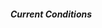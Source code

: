 <!DOCTYPE html>
<html lang="en">
    <head>
        <meta charset="UTF-8">
        <meta http-equiv="X-UA-Compatible" content="IE=edge">
        <meta name="viewport" content="width=device-width, initial-scale=1.0">
        <meta name="apple-mobile-web-app-capable" content="yes">
        <meta name="apple-mobile-web-app-status-bar-style" content="black">
        <title>Kris Weather App</title>
        <link rel="icon" type="image/x-icon" href="/images/favicon.ico">
        <link rel="apple-touch-icon" href="images/apple-touch-icon-iphone60x60.png">
        <link rel="apple-touch-icon" sizes="60x60" href="images/apple-touchicon-ipad-76x76.png">
        <link rel="apple-touch-icon" sizes="114x114" href="images/apple-touchicon-iphone-retina-120x120.png">
        <link rel="apple-touch-icon" sizes="144x144" href="images/apple-touchicon-ipad-retina-152x152.png">
        <link href="https://cdn.jsdelivr.net/npm/bootstrap@5.3.2/dist/css/bootstrap.min.css" rel="stylesheet" integrity="sha384-T3c6CoIi6uLrA9TneNEoa7RxnatzjcDSCmG1MXxSR1GAsXEV/Dwwykc2MPK8M2HN" crossorigin="anonymous">
        <link rel="stylesheet" href="https://cdn.jsdelivr.net/npm/bootstrap-icons@1.11.3/font/bootstrap-icons.min.css">
    </head>
<body class="vh-100">
    <div class="d-flex h-100 my-auto justify-content-center">
        <div class="card row col-12 col-sm-8 col-md-6 col-xl-4 align-self-center text-center">
            <div class="card-body">
                <div class="row">
                    <div class="col-12 col-sm-6 justify-content-center align-self-center">
                        <i class="bi bi-geo-alt-fill h2 text-danger"></i>
                        <div id="txtCity"></div>
                    </div>
                    <div class="col-12 col-sm-6">
                        <div class="border-bottom">
                            <h5 class="text-secondary bold">Current Conditions</h3>
                            <div class="mb-1">
                                <i id="iconWeather"></i>
                                <span id="txtWeather"></span>
                            </div>
                        </div>
                        <div class="mt-1">
                            <i id="iconTemperature" class="bi bi-thermometer-half"></i>
                            <span id="intTemperature"></span>
                            <i id="iconHumidity" class="bi bi-droplet text-primary"></i>
                            <span id="intHumidity"></span>
                        </div>
                    </div>
                </div>
            </div>
        </div>
    </div>
    <script src="https://cdn.jsdelivr.net/npm/bootstrap@5.3.3/dist/js/bootstrap.bundle.min.js" integrity="sha384-YvpcrYf0tY3lHB60NNkmXc5s9fDVZLESaAA55NDzOxhy9GkcIdslK1eN7N6jIeHz" crossorigin="anonymous"></script>
    <script>
        // gets location coordinates from user. returns array of [latitude,longitude]
        async function getLocationCoords() {
            return new Promise((resolve,reject) => {
                navigator.geolocation.getCurrentPosition((position) => {
                    resolve([position.coords.latitude,position.coords.longitude])
                },(error) => {
                    reject(error.message)
                });
            })
        }

        async function getCityFromCoords(latitude, longitude) {
            const apiKey = 'AIzaSyCz77OFf4qnBGRDsb8EsQA8SAqq7ceEomI'; // Replace with your API key
            const response = await fetch(`https://maps.googleapis.com/maps/api/geocode/json?latlng=${latitude},${longitude}&key=${apiKey}`);
    
            const data = await response.json();
    
            if (data.status === 'OK') {
                const addressComponents = data.results[0].address_components;
                const city = addressComponents.find(component => component.types.includes('locality'));
                return city ? city.long_name : 'City not found';
            } else {
                return 'City not found';
            }
        }

        //main function
        (async() => {
            try {
                var [ latitude, longitude ] = await getLocationCoords()
                var city = await getCityFromCoords(latitude,longitude)
                document.querySelector("#txtCity").textContent = city
                fetch(`https://api.open-meteo.com/v1/forecast?latitude=${latitude}&longitude=${longitude}&current=temperature_2m,weather_code,relative_humidity_2m`)
                .then(objdata => objdata.json())
                .then((weatherData) => {
                    window.weatherData = weatherData
                    let tempInF = (Math.round(weatherData.current.temperature_2m * (9/5) + 32,0))
                    document.querySelector("#intTemperature").textContent = tempInF + "°F";
                    document.querySelector("#intHumidity").textContent = weatherData.current.relative_humidity_2m

                    // 0	Clear sky
                    // 1	Mainly clear
                    // 2	Partly cloudy
                    // 3	Overcast
                    switch (weatherData.current.weather_code) {
                        case 0:
                            document.querySelector("#iconWeather").className = "bi bi-brightness-high-fill"
                            document.querySelector("#txtWeather").textContent = "Clear sky"
                            break;
                        case 1:
                            document.querySelector("#iconWeather").className = "bi bi-cloud-sun-fill"
                            document.querySelector("#txtWeather").textContent = "Mainly clear"
                            break;
                        case 2:
                            document.querySelector("#iconWeather").className = "bi bi-cloud-fill"
                            document.querySelector("#txtWeather").textContent = "Partly cloudy"
                            break;
                        case 3:
                            document.querySelector("#iconWeather").className = "bi bi-cloud-drizzle-fill"
                            document.querySelector("#txtWeather").textContent = "Overcast"
                            break;
                        default:
                            document.querySelector("#iconWeather").className = "bi bi-patch-question-fill"
                            document.querySelector("#txtWeather").textContent = "Error retreiving"
                            break;
                    }

                    if (tempInF >= 70) {
                        document.querySelector("#iconTemperature").className = "bi bi-thermometer-high text-danger";
                    } else if (tempInF >= 50) {
                        document.querySelector("#iconTemperature").className = "bi bi-thermometer-half";
                    } else if (tempInF >= 33) {
                        document.querySelector("#iconTemperature").className = "bi bi-thermometer-low";
                    } else {
                        document.querySelector("#iconTemperature").className = "bi bi-thermometer-snow text-primary";
                    }
                })
            } catch (error) {
                console.log(error)
            }
        })()
        //THIS APPLICATION IS COURTESY OF OPEN METEO
    </script>
</body>
</html>
